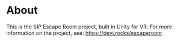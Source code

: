 # About

This is the SIP Escape Room project, built in Unity for VR. For more information on the project, see: https://devi.rocks/escaperoom
